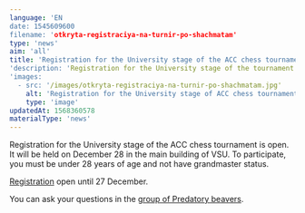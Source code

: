 ```yaml
---
language: 'EN
date: 1545609600
filename: 'otkryta-registraciya-na-turnir-po-shachmatam'
type: 'news'
aim: 'all'
title: 'Registration for the University stage of the ACC chess tournament is open'
'description: 'Registration for the University stage of the tournament ACC chess is open'
'images:
  - src: '/images/otkryta-registraciya-na-turnir-po-shachmatam.jpg'
    alt: 'Registration for the University stage of ACC chess tournament'
    type: 'image'
updatedAt: 1568360578
materialType: 'news'
---
```

Registration for the University stage of the ACC chess tournament is open. It will be held on December 28 in the main building of VSU. To participate, you must be under 28 years of age and not have grandmaster status.

[Registration](https://goo.gl/HywYSF) open until 27 December.

You can ask your questions in the [group of Predatory beavers](vk.me%20/%20bobry_vsu).
